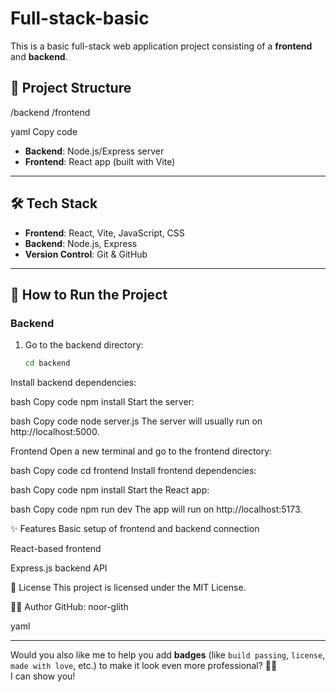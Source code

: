 # Full-stack-basic

This is a basic full-stack web application project consisting of a **frontend** and **backend**.

## 📂 Project Structure
/backend /frontend

yaml
Copy code

- **Backend**: Node.js/Express server
- **Frontend**: React app (built with Vite)

---

## 🛠 Tech Stack
- **Frontend**: React, Vite, JavaScript, CSS
- **Backend**: Node.js, Express
- **Version Control**: Git & GitHub

---

## 🚀 How to Run the Project

### Backend
1. Go to the backend directory:
   ```bash
   cd backend
Install backend dependencies:

bash
Copy code
npm install
Start the server:

bash
Copy code
node server.js
The server will usually run on http://localhost:5000.

Frontend
Open a new terminal and go to the frontend directory:

bash
Copy code
cd frontend
Install frontend dependencies:

bash
Copy code
npm install
Start the React app:

bash
Copy code
npm run dev
The app will run on http://localhost:5173.

✨ Features
Basic setup of frontend and backend connection

React-based frontend

Express.js backend API

📜 License
This project is licensed under the MIT License.

🙋‍♀️ Author
GitHub: noor-glith

yaml


---

Would you also like me to help you add **badges** (like `build passing`, `license`, `made with love`, etc.) to make it look even more professional? 🚀🌟  
I can show you!
